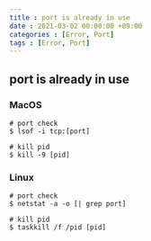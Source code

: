 ```yaml
---
title : port is already in use
date : 2021-03-02 00:00:00 +09:00
categories : [Error, Port]
tags : [Error, Port]
---
```

## port is already in use

### MacOS
```shell
# port check
$ lsof -i tcp:[port]

# kill pid
$ kill -9 [pid]
```

### Linux
```shell
# port check
$ netstat -a -o [| grep port]

# kill pid
$ taskkill /f /pid [pid]
```

